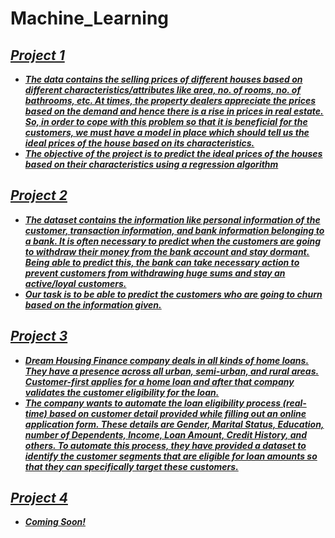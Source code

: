 # Machine_Learning
<b><i><u>
## Project 1
* The data contains the selling prices of different houses based on different characteristics/attributes like area, no. of rooms, no. of bathrooms, etc.
At times, the property dealers appreciate the prices based on the demand and hence there is a rise in prices in real estate. So, in order to cope with this problem so that it is beneficial for the customers, we must have a model in place which should tell us the ideal prices of the house based on its characteristics.
* The objective of the project is to predict the ideal prices of the houses based on their characteristics using a regression algorithm
  </br>
## Project 2
* The dataset contains the information like personal information of the customer, transaction information, and bank information belonging to a bank. It is often necessary to predict when the customers are going to withdraw their money from the bank account and stay dormant. Being able to predict this, the bank can take necessary action to prevent customers from withdrawing huge sums and stay an active/loyal customers. 
* Our task is to be able to predict the customers who are going to churn based on the information given.
  </br>
## Project 3
* Dream Housing Finance company deals in all kinds of home loans. They have a presence across all urban, semi-urban, and rural areas. Customer-first applies for a home loan and after that company validates the customer eligibility for the loan.
* The company wants to automate the loan eligibility process (real-time) based on customer detail provided while filling out an online application form. These details are Gender, Marital Status, Education, number of Dependents, Income, Loan Amount, Credit History, and others. To automate this process, they have provided a dataset to identify the customer segments that are eligible for loan amounts so that they can specifically target these customers.
  </br>
## Project 4
* Coming Soon!

